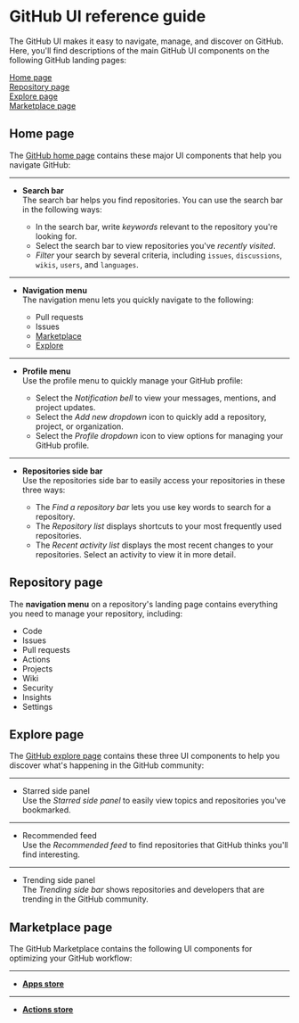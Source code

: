 # GitHub UI reference guide
The GitHub UI makes it easy to navigate, manage, and discover on GitHub. Here, you'll find descriptions of the main GitHub UI components on the following GitHub landing pages:

[Home page](#home-page)<br>
[Repository page](#repository-page)<br> 
[Explore page](#explore-page)<br> 
[Marketplace page](#marketplace-page)<br>

## Home page
The [GitHub home page](https://github.com/) contains these major UI components that help you navigate GitHub:
***
- <a name="search-bar">**Search bar**</a><br>
The search bar helps you find repositories. You can use the search bar in the following ways:<br>

    - In the search bar, write *keywords* relevant to the repository you're looking for.
    - Select the search bar to view repositories you've *recently visited*. 
    - *Filter* your search by several criteria, including `issues`, `discussions`, `wikis`, `users`, and `languages`. 
***
- <a name="navigation-menu">**Navigation menu**</a><br>
The navigation menu lets you quickly navigate to the following:

    - Pull requests 
    - Issues
    - [Marketplace](#marketplace-page) 
    - [Explore](#explore-page)
***  
- <a name="profile-menu">**Profile menu**</a><br>
Use the profile menu to quickly manage your GitHub profile:

    - Select the *Notification bell* to view your messages, mentions, and project updates.    
    - Select the *Add new dropdown* icon to quickly add a repository, project, or organization.  
    - Select the *Profile dropdown* icon to view options for managing your GitHub profile. 
***   
- <a name="repositories-side-bar">**Repositories side bar**</a><br>
Use the repositories side bar to easily access your repositories in these three ways:

    - The *Find a repository bar* lets you use key words to search for a repository.     
    - The *Repository list* displays shortcuts to your most frequently used repositories.    
    - The *Recent activity list* displays the most recent changes to your repositories. Select an activity to view it in more detail. 

## Repository page
The **navigation menu** on a repository's landing page contains everything you need to manage your repository, including:
- Code
- Issues
- Pull requests
- Actions
- Projects
- Wiki
- Security
- Insights 
- Settings 

## Explore page
The [GitHub explore page](https://github.com/explore) contains these three UI components to help you discover what's happening in the GitHub community:   
***
- Starred side panel<br>
Use the *Starred side panel* to easily view topics and repositories you've bookmarked. 
***
- Recommended feed<br>
Use the *Recommended feed* to find repositories that GitHub thinks you'll find interesting.
***
- Trending side panel<br>
The *Trending side bar* shows repositories and developers that are trending in the GitHub community. 

## Marketplace page
The GitHub Marketplace contains the following UI components for optimizing your GitHub workflow:
***
- [**Apps store**](https://docs.github.com/en/developers/apps/getting-started-with-apps/about-apps#about-github-apps) 
***
- [**Actions store**](https://docs.github.com/en/actions/creating-actions/about-actions#about-actions)  
